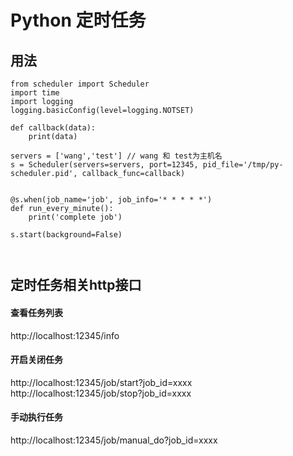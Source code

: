 # Python 定时任务


## 用法

```
from scheduler import Scheduler
import time
import logging
logging.basicConfig(level=logging.NOTSET)

def callback(data):
    print(data)

servers = ['wang','test'] // wang 和 test为主机名
s = Scheduler(servers=servers, port=12345, pid_file='/tmp/py-scheduler.pid', callback_func=callback)


@s.when(job_name='job', job_info='* * * * *')
def run_every_minute():
    print('complete job')

s.start(background=False)

 

```

## 定时任务相关http接口

#### 查看任务列表

http://localhost:12345/info

#### 开启关闭任务

http://localhost:12345/job/start?job_id=xxxx
http://localhost:12345/job/stop?job_id=xxxx

#### 手动执行任务

http://localhost:12345/job/manual_do?job_id=xxxx
